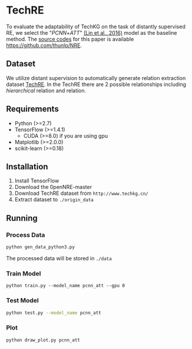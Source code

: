 # TechRE
To evaluate the adaptability of TechKG on the task of distantly supervised RE, we select the "*PCNN*+*ATT*" [(Lin et al., 2016)](http://aclweb.org/anthology/P/P16/P16-1200.pdf) model as the baseline method. The [source codes](https://github.com/thunlp/NRE.) for this paper is available https://github.com/thunlp/NRE.
## Dataset
We utilize distant supervision to automatically generate relation extraction dataset [TechRE](http://www.techkg.cn/). In the TechRE there are 2 possible relationships including *hierarchical* relation and relation.
## Requirements

- Python (>=2.7)
- TensorFlow (>=1.4.1)
	- CUDA (>=8.0) if you are using gpu
- Matplotlib (>=2.0.0)
- scikit-learn (>=0.18)
## Installation
1. Install TensorFlow
2. Download the 0penNRE-master 
3. Download TechRE dataset from `http://www.techkg.cn/`
4. Extract dataset to `./origin_data`
## Running 
### Process Data 

```bash
python gen_data_python3.py
```
The processed data will be stored in `./data`
### Train Model
```
python train.py --model_name pcnn_att --gpu 0
```
### Test Model
```bash
python test.py --model_name pcnn_att
```
### Plot
```bash
python draw_plot.py pcnn_att
```

